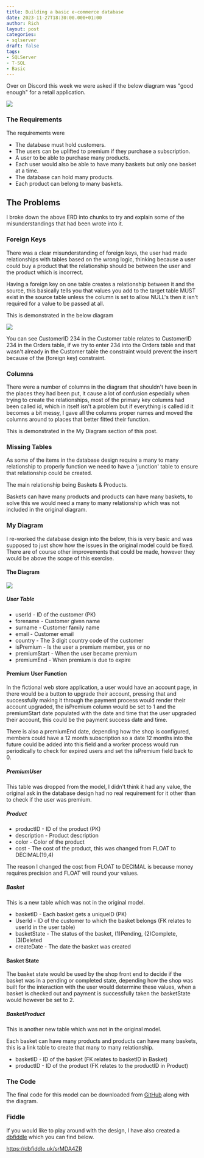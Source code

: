 ```yaml
---
title: Building a basic e-commerce database
date: 2023-11-27T18:30:00.000+01:00
author: Rich
layout: post
categories:
- sqlserver
draft: false
tags:
- SQLServer
- T-SQL
- Basic
---
```


Over on Discord this week we were asked if the below diagram was "good enough" for a retail application.

![](/img/retail-erd-discord.png)

### The Requirements 

The requirements were

- The database must hold customers.
- The users can be uplifted to premium if they purchase a subscription.
- A user to be able to purchase many products. 
- Each user would also be able to have many baskets but only one basket at a time.
- The database can hold many products. 
- Each product can belong to many baskets.

## The Problems

I broke down the above ERD into chunks to try and explain some of the misunderstandings that had been wrote into it.

### Foreign Keys 

There was a clear misunderstanding of foreign keys, the user had made relationships with tables based on the wrong logic, thinking because a user could buy a product that the relationship should be between the user and the product which is incorrect. 

Having a foreign key on one table creates a relationship between it and the source, this basically tells you that values you add to the target table MUST exist in the source table unless the column is set to allow NULL's then it isn't required for a value to be passed at all.

This is demonstrated in the below diagram

![](/img/customer-order-foreign-key.png)

You can see CustomerID 234 in the Customer table relates to CustomerID 234 in the Orders table, if we try to enter 234 into the Orders table and that wasn't already in the Customer table the constraint would prevent the insert because of the (foreign key) constraint.

### Columns 

There were a number of columns in the diagram that shouldn't have been in the places they had been put, it cause a lot of confusion especially when trying to create the relationships, most of the primary key columns had been called id, which in itself isn't a problem but if everything is called id it becomes a bit messy, I gave all the columns proper names and moved the columns around to places that better fitted their function.

This is demonstrated in the My Diagram section of this post. 

### Missing Tables

As some of the items in the database design require a many to many relationship to properly function we need to have a 'junction' table to ensure that relationship could be created. 

The main relationship being Baskets & Products. 

Baskets can have many products and products can have many baskets, to solve this we would need a many to many relationship which was not included in the original diagram. 

### My Diagram

I re-worked the database design into the below, this is very basic and was supposed to just show how the issues in the original model could be fixed. There are of course other improvements that could be made, however they would be above the scope of this exercise. 

#### The Diagram

![](/img/retail-erd-discord-rework.png)

##### User Table

- userId - ID of the customer (PK)
- forename - Customer given name
- surname - Customer family name
- email - Customer email
- country - The 3 digit country code of the customer
- isPremium - Is the user a premium member, yes or no 
- premiumStart - When the user became premium
- premiumEnd - When premium is due to expire

#### Premium User Function

In the fictional web store application, a user would have an account page, in there would be a button to upgrade their account, pressing that and successfully making it through the payment process would render their account upgraded, the isPremium column would be set to 1 and the premiumStart date populated with the date and time that the user upgraded their account, this could be the payment success date and time. 

There is also a premiumEnd date, depending how the shop is configured, members could have a 12 month subscription so a date 12 months into the future could be added into this field and a worker process would run periodically to check for expired users and set the isPremium field back to 0.

##### PremiumUser

This table was dropped from the model, I didn't think it had any value, the original ask in the database design had no real requirement for it other than to check if the user was premium. 

##### Product

- productID - ID of the product (PK)
- description - Product description
- color - Color of the product
- cost - The cost of the product, this was changed from FLOAT to DECIMAL(19,4)

The reason I changed the cost from FLOAT to DECIMAL is because money requires precision and FLOAT will round your values. 

##### Basket

This is a new table which was not in the original model. 

- basketID - Each basket gets a uniqueID (PK)
- UserId - ID of the customer to which the basket belongs (FK relates to userId in the user table)
- basketState - The status of the basket, (1)Pending, (2)Complete, (3)Deleted
- createDate - The date the basket was created

#### Basket State

The basket state would be used by the shop front end to decide if the basket was in a pending or completed state, depending how the shop was built for the interaction with the user would determine these values, when a basket is checked out and payment is successfully taken the basketState would however be set to 2.

##### BasketProduct

This is another new table which was not in the original model. 

Each basket can have many products and products can have many baskets, this is a link table to create that many to many relationship.

- basketID - ID of the basket (FK relates to basketID in Basket)
- productID - ID of the product (FK relates to the productID in Product)

### The Code 

The final code for this model can be downloaded from [GitHub](https://github.com/Rich-In-SQL/Demos/tree/main/eCommerce-Database) along with the diagram.

### Fiddle 

If you would like to play around with the design, I have also created a [dbfiddle](https://dbfiddle.uk) which you can find below.

https://dbfiddle.uk/srMDA4ZR